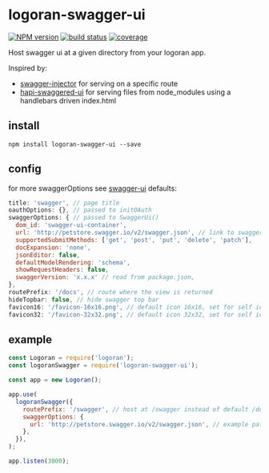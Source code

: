 # logoran-swagger-ui

[![NPM version][npm-image]][npm-url]
[![build status][travis-img]][travis-url]
[![coverage][coverage-img]][coverage-url]

[npm-image]: https://img.shields.io/npm/v/logoran-swagger-ui.svg
[npm-url]: https://npmjs.org/package/logoran-swagger-ui
[travis-img]: https://api.travis-ci.org/logoran/logoran-swagger-ui.svg?branch=master
[travis-url]: https://travis-ci.org/logoran/logoran-swagger-ui
[coverage-img]: https://codecov.io/gh/logoran/logoran-swagger-ui/branch/master/graph/badge.svg
[coverage-url]: https://codecov.io/gh/logoran/logoran-swagger-ui

Host swagger ui at a given directory from your logoran app.

Inspired by:

* [swagger-injector](https://github.com/johnhof/swagger-injector) for serving on a specific route
* [hapi-swaggered-ui](https://github.com/z0mt3c/hapi-swaggered-ui) for serving files from node_modules using a handlebars driven index.html

## install

```
npm install logoran-swagger-ui --save
```

## config

for more swaggerOptions see [swagger-ui](https://github.com/swagger-api/swagger-ui#swaggerui)
defaults:

```javascript
title: 'swagger', // page title
oauthOptions: {}, // passed to initOAuth
swaggerOptions: { // passed to SwaggerUi()
  dom_id: 'swagger-ui-container',
  url: 'http://petstore.swagger.io/v2/swagger.json', // link to swagger.json
  supportedSubmitMethods: ['get', 'post', 'put', 'delete', 'patch'],
  docExpansion: 'none',
  jsonEditor: false,
  defaultModelRendering: 'schema',
  showRequestHeaders: false,
  swaggerVersion: 'x.x.x' // read from package.json,
},
routePrefix: '/docs', // route where the view is returned
hideTopbar: false, // hide swagger top bar
favicon16: '/favicon-16x16.png', // default icon 16x16, set for self icon
favicon32: '/favicon-32x32.png', // default icon 32x32, set for self icon
```

## example

```javascript
const Logoran = require('logoran');
const logoranSwagger = require('logoran-swagger-ui');

const app = new Logoran();

app.use(
  logoranSwagger({
    routePrefix: '/swagger', // host at /swagger instead of default /docs
    swaggerOptions: {
      url: 'http://petstore.swagger.io/v2/swagger.json', // example path to json
    },
  }),
);

app.listen(3000);
```
